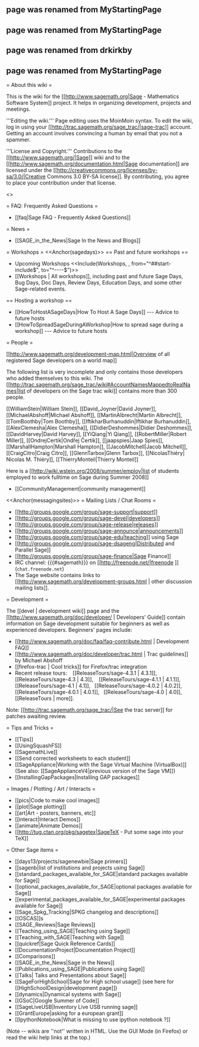 ## page was renamed from MyStartingPage
## page was renamed from MyStartingPage
## page was renamed from drkirkby
## page was renamed from MyStartingPage

= About this wiki =

This is the wiki for the [[http://www.sagemath.org|Sage - Mathematics Software System]] project. It helps in organizing development, projects and meetings.

'''Editing the wiki.''' Page editing uses the MoinMoin syntax. To edit the wiki, log in using your [[http://trac.sagemath.org/sage_trac/|sage-trac]] account. Getting an account involves convincing a human by email that you not a spammer.

'''License and Copyright.''' Contributions to the [[http://www.sagemath.org/|Sage]] wiki and to the [[http://www.sagemath.org/documentation.html|Sage documentation]] are licensed under the [[http://creativecommons.org/licenses/by-sa/3.0/|Creative Commons 3.0 BY-SA license]]. By contributing, you agree to place your contribution under that license.


<<TableOfContents>>


= FAQ: Frequently Asked Questions =

 * [[faq|Sage FAQ - Frequently Asked Questions]]


= News =

 * [[SAGE_in_the_News|Sage In the News and Blogs]]


= Workshops =
<<Anchor(sagedays)>>
== Past and future workshops ==
 * Upcoming Workshops
 <<Include(Workshops, , from="^##start-include$", to="^----$")>>
 * [[Workshops | All workshops]], including past and future Sage Days, Bug Days, Doc Days, Review Days, Education Days, and some other Sage-related events.


== Hosting a workshop ==
 * [[HowToHostASageDays|How To Host A Sage Days]] --- Advice to future hosts
 * [[HowToSpreadSageDuringAWorkshop|How to spread sage during a workshop]] --- Advice to future hosts



= People =

[[http://www.sagemath.org/development-map.html|Overview of all registered Sage developers on a world map]]

The following list is very incomplete and only contains those developers who added themselves to this wiki. The [[http://trac.sagemath.org/sage_trac/wiki#AccountNamesMappedtoRealNames|list of developers on the Sage trac wiki]] contains more than 300 people.

[[WilliamStein|William Stein]],  [[David_Joyner|David Joyner]], [[MichaelAbshoff|Michael Abshoff]], [[MartinAlbrecht|Martin Albrecht]], [[TomBoothby|Tom Boothby]], [[IftikharBurhanuddin|Iftikhar Burhanuddin]], [[AlexClemesha|Alex Clemesha]], [[DidierDeshommes|Didier Deshommes]], [[DavidHarvey|David Harvey]], [[YiQiang|Yi Qiang]], [[RobertMiller|Robert Miller]], [[OndrejCertik|Ondřej Čertík]], [[jaapspies|Jaap Spies]], [[MarshallHampton|Marshall Hampton]], [[JacobMitchell|Jacob Mitchell]], [[CraigCitro|Craig Citro]], [[GlennTarbox|Glenn Tarbox]], [[NicolasThiéry| Nicolas M. Thiéry]], [[ThierryMonteil|Thierry Monteil]]

Here is a [[http://wiki.wstein.org/2008/summer/employ|list of students employed to work fulltime on Sage during Summer 2008]]

 * [[CommunityManagement|community management]]


<<Anchor(messagingsites)>>
= Mailing Lists / Chat Rooms =

 * [[http://groups.google.com/group/sage-support|support]]
 * [[http://groups.google.com/group/sage-devel|developers]]
 * [[http://groups.google.com/group/sage-release|releases]]
 * [[http://groups.google.com/group/sage-announce|announcements]]
 * [[http://groups.google.com/group/sage-edu|teaching]] using Sage
 * [[http://groups.google.com/group/sage-dsageng|Distributed and Parallel Sage]]
 * [[http://groups.google.com/group/sage-finance|Sage Finance]]
 * IRC channel: {{{#sagemath}}} on [[http://freenode.net/|freenode ]] (`chat.freenode.net`)
 * The Sage website contains links to [[http://www.sagemath.org/development-groups.html | other discussion mailing lists]].


= Development =

The [[devel | development wiki]] page and the [[http://www.sagemath.org/doc/developer/ | Developers' Guide]] contain information on Sage development suitable for beginners as well as experienced developers. Beginners' pages include:

 * [[http://www.sagemath.org/doc/faq/faq-contribute.html | Development FAQ]]
 * [[http://www.sagemath.org/doc/developer/trac.html | Trac guidelines]] by Michael Abshoff
 * [[firefox-trac | Cool tricks]] for Firefox/trac integration
 * Recent release tours: ` ` [[ReleaseTours/sage-4.3.1 | 4.3.1]], ` ` [[ReleaseTours/sage-4.3 | 4.3]], ` ` [[ReleaseTours/sage-4.1.1 | 4.1.1]],` ` [[ReleaseTours/sage-4.1 | 4.1]],` ` [[ReleaseTours/sage-4.0.2 | 4.0.2]],` ` [[ReleaseTours/sage-4.0.1 | 4.0.1]],` ` [[ReleaseTours/sage-4.0 | 4.0]],` ` [[ReleaseTours | more]].

Note: [[http://trac.sagemath.org/sage_trac/|See the trac server]] for patches awaiting review.


= Tips and Tricks =

 * [[Tips]]
 * [[UsingSquashFS]]
 * [[SagemathLive]]
 * [[Send corrected worksheets to each student]]
 * [[SageAppliance|Working with the Sage Virtual Machine (VirtualBox)]] (See also: [[SageApplianceV4|previous version of the Sage VM]])
 * [[InstallingGapPackages|Installing GAP packages]]


= Images / Plotting / Art / Interacts =

 * [[pics|Code to make cool images]]
 * [[plot|Sage plotting]]
 * [[art|Art - posters, banners, etc]]
 * [[interact|Interact Demos]]
 * [[animate|Animate Demos]]
 * [[http://tug.ctan.org/pkg/sagetex|SageTeX - Put some sage into your TeX]]


= Other Sage items =

 * [[days13/projects/sagenewbie|Sage primers]]
 * [[sagenb|list of institutions and projects using Sage]]
 * [[standard_packages_available_for_SAGE|standard packages available for Sage]]
 * [[optional_packages_available_for_SAGE|optional packages available for Sage]]
 * [[experimental_packages_available_for_SAGE|experimental packages available for Sage]]
 * [[Sage_Spkg_Tracking|SPKG changelog and descriptions]]
 * [[OSCAS]]s
 * [[SAGE_Reviews|Sage Reviews]]
 * [[Teaching_using_SAGE|Teaching using Sage]]
 * [[Teaching_with_SAGE|Teaching with Sage]]
 * [[quickref|Sage Quick Reference Cards]]
 * [[DocumentationProject|Documentation Project]]
 * [[Comparisons]]
 * [[SAGE_in_the_News|Sage in the News]]
 * [[Publications_using_SAGE|Publications using Sage]]
 * [[Talks| Talks and Presentations about Sage]]
 * [[SageForHighSchool|Sage for High school usage]] (see here for [[HighSchoolDesign|development page]])
 * [[dynamics|Dynamical systems with Sage]]
 * [[GSoC|Google Summer of Code]]
 * [[SageLiveUSB|Inventory Live USB running sage]]
 * [[GrantEurope|asking for a european grant]]
 * [[IpythonNotebook|What is missing to use ipython notebook ?]]

(Note -- wikis are ''not'' written in HTML.  Use the GUI Mode (in Firefox) or read the wiki help links at the top.)
